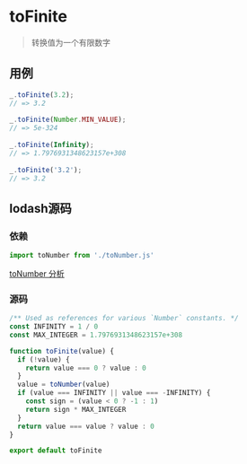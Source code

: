 # toFinite

> 转换值为一个有限数字

## 用例

```js
_.toFinite(3.2);
// => 3.2
 
_.toFinite(Number.MIN_VALUE);
// => 5e-324
 
_.toFinite(Infinity);
// => 1.7976931348623157e+308
 
_.toFinite('3.2');
// => 3.2
```

## lodash源码

### 依赖

```js
import toNumber from './toNumber.js'
```

[toNumber 分析](lodash/toNumber.md)

### 源码

```js
/** Used as references for various `Number` constants. */
const INFINITY = 1 / 0
const MAX_INTEGER = 1.7976931348623157e+308

function toFinite(value) {
  if (!value) {
    return value === 0 ? value : 0
  }
  value = toNumber(value)
  if (value === INFINITY || value === -INFINITY) {
    const sign = (value < 0 ? -1 : 1)
    return sign * MAX_INTEGER
  }
  return value === value ? value : 0
}

export default toFinite

```